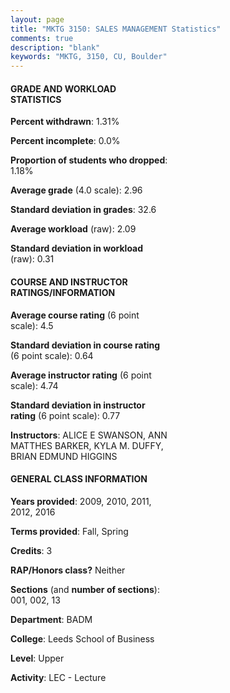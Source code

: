```yaml
---
layout: page
title: "MKTG 3150: SALES MANAGEMENT Statistics"
comments: true
description: "blank"
keywords: "MKTG, 3150, CU, Boulder"
--- 
```

<head>
<script src="https://ajax.googleapis.com/ajax/libs/jquery/2.1.3/jquery.min.js"></script>
<script src="https://dl.dropboxusercontent.com/s/pc42nxpaw1ea4o9/highcharts.js?dl=0"></script>
<!-- <script src="../assets/js/highcharts.js"></script> -->
<style type="text/css">@font-face {
	font-family: "Bebas Neue";
	src: url(https://www.filehosting.org/file/details/544349/BebasNeue%20Regular.otf) format("opentype");
	}
	h1.Bebas { 
		font-family: "Bebas Neue", Verdana, Tahoma;
	}
</style>
</head>
<body>
	<div id="container" style="float: right; width: 45%; height: 88%; margin-left: 2.5%; margin-right: 2.5%;"></div>
	<script language="JavaScript">
		$(document).ready(function() {
		var chart = {type: 'column'};
		var title = {text: 'Grade Distribution'};
		var xAxis = {categories: ['A','B','C','D','F'],crosshair: true};
		var yAxis = {min: 0,title: {text: 'Percentage'}};
		var tooltip = {headerFormat: '<center><b><span style="font-size:20px">{point.key}</span></b></center>',
		               pointFormat: '<td style="padding:0"><b>{point.y:.1f}%</b></td>',
		               footerFormat: '</table>',shared: true,useHTML: true};
		var plotOptions = {column: {pointPadding: 0.0,borderWidth: 0}};  
		var credits = {enabled: false};var series= [{name: 'Percent',data: [19.16,61.68,15.37,2.79,1.0,]}];
		var json = {};
		json.chart = chart;
		json.title = title;
		json.tooltip = tooltip;
		json.xAxis = xAxis;
		json.yAxis = yAxis;  
		json.series = series;
		json.plotOptions = plotOptions;  
		json.credits = credits;
		$('#container').highcharts(json);
	});
	</script>
</body>
			   
#### GRADE AND WORKLOAD STATISTICS

**Percent withdrawn**: 1.31%

**Percent incomplete**: 0.0%

**Proportion of students who dropped**: 1.18%

**Average grade** (4.0 scale): 2.96

**Standard deviation in grades**: 32.6

**Average workload** (raw): 2.09

**Standard deviation in workload** (raw): 0.31

#### COURSE AND INSTRUCTOR RATINGS/INFORMATION

**Average course rating** (6 point scale): 4.5

**Standard deviation in course rating** (6 point scale): 0.64

**Average instructor rating** (6 point scale): 4.74

**Standard deviation in instructor rating** (6 point scale): 0.77

**Instructors**: ALICE E SWANSON, ANN MATTHES BARKER, KYLA M. DUFFY, BRIAN EDMUND HIGGINS

#### GENERAL CLASS INFORMATION

**Years provided**: 2009, 2010, 2011, 2012, 2016

**Terms provided**: Fall, Spring

**Credits**: 3

**RAP/Honors class?** Neither

**Sections** (and **number of sections**): 001, 002, 13

**Department**: BADM

**College**: Leeds School of Business

**Level**: Upper

**Activity**: LEC - Lecture